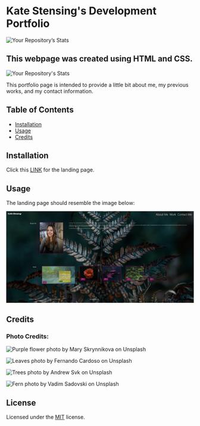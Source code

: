 # Kate Stensing's Development Portfolio  

![Your Repository’s Stats](https://github-readme-stats.vercel.app/api?username=kstensing&show_icons=true)

## This webpage was created using HTML and CSS.

![Your Repository's Stats](https://github-readme-stats.vercel.app/api/top-langs/?username=kstensing&theme=blue-green)

This portfolio page is intended to provide a little bit about me, my previous works, and my contact information. 

## Table of Contents

* [Installation](#installation)
* [Usage](#usage)
* [Credits](#credits)

## Installation

Click this [LINK](https://kstensing.github.io/portfolio/) for the landing page.


## Usage

The landing page should resemble the image below: 

![Landing Page](assets/images/landing.JPG)



## Credits

### Photo Credits:

![Purple flower photo by Mary Skrynnikova on Unsplash](https://unsplash.com/photos/qKfEYouKiiI?utm_source=unsplash&utm_medium=referral&utm_content=creditShareLink)

![Leaves photo by Fernando Cardoso on Unsplash](https://unsplash.com/photos/qpBUAUApU0g?utm_source=unsplash&utm_medium=referral&utm_content=creditShareLink)
  
![Trees photo by Andrew Svk on Unsplash](https://unsplash.com/photos/qpBUAUApU0g?utm_source=unsplash&utm_medium=referral&utm_content=creditShareLink)

![Fern photo by Vadim Sadovski on Unsplash](https://unsplash.com/photos/qpBUAUApU0g?utm_source=unsplash&utm_medium=referral&utm_content=creditShareLink)
    


## License

Licensed under the [MIT](LICENSE.txt) license.

